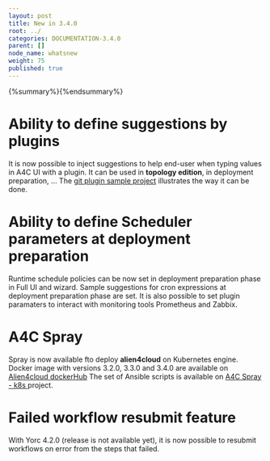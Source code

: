 ```yaml
---
layout: post
title: New in 3.4.0
root: ../
categories: DOCUMENTATION-3.4.0
parent: []
node_name: whatsnew
weight: 75
published: true
---
```


{%summary%}{%endsummary%}



# Ability to define suggestions by plugins
It is now possible to inject suggestions to help end-user when typing values in A4C UI with a plugin.
It can be used in **topology edition**, in deployment preparation, ...
The [git plugin sample project](https://github.com/alien4cloud/alien4cloud-plugin-sample/tree/3.0.x/alien4cloud-plugin-sample-suggestions) illustrates the way it can be done. 


# Ability to define Scheduler parameters at deployment preparation
Runtime schedule policies can be now set in deployment preparation phase in Full UI and wizard.
Sample suggestions for cron expressions at deployment preparation phase are set.
It is also possible to set plugin paramaters to interact with monitoring tools Prometheus and Zabbix.


# A4C Spray
Spray is now available fto deploy **alien4cloud** on Kubernetes engine.
Docker image with versions 3.2.0, 3.3.0 and 3.4.0 are available on [Alien4cloud dockerHub](https://hub.docker.com/r/alien4cloud/alien4cloud)
The set of Ansible scripts is available on [A4C Spray - k8s ](https://github.com/alien4cloud/alien4cloud-spray/tree/features/ALIEN-3663-install-on-k8s) project.

# Failed workflow resubmit feature
With Yorc 4.2.0 (release is not available yet), it is now possible to resubmit workflows on error from the steps that failed.
